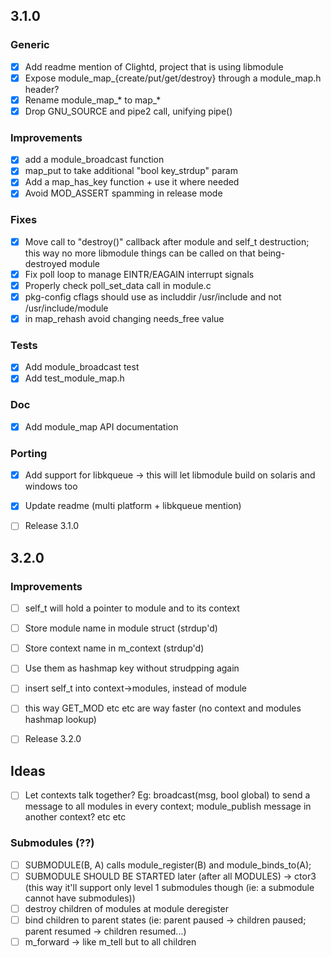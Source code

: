 ## 3.1.0

### Generic
- [x] Add readme mention of Clightd, project that is using libmodule
- [x] Expose module_map_{create/put/get/destroy} through a module_map.h header?
- [x] Rename module_map_* to map_*
- [x] Drop GNU_SOURCE and pipe2 call, unifying pipe()

### Improvements
- [x] add a module_broadcast function
- [x] map_put to take additional "bool key_strdup" param
- [x] Add a map_has_key function + use it where needed
- [x] Avoid MOD_ASSERT spamming in release mode

### Fixes
- [x] Move call to "destroy()" callback after module and self_t destruction; this way no more libmodule things can be called on that being-destroyed module
- [x] Fix poll loop to manage EINTR/EAGAIN interrupt signals
- [x] Properly check poll_set_data call in module.c
- [x] pkg-config cflags should use as includdir /usr/include and not /usr/include/module
- [x] in map_rehash avoid changing needs_free value

### Tests
- [x] Add module_broadcast test
- [x] Add test_module_map.h

### Doc
- [x] Add module_map API documentation

### Porting
- [x] Add support for libkqueue -> this will let libmodule build on solaris and windows too

- [x] Update readme (multi platform + libkqueue mention)

- [ ] Release 3.1.0

## 3.2.0

### Improvements
- [ ] self_t will hold a pointer to module and to its context
- [ ] Store module name in module struct (strdup'd)
- [ ] Store context name in m_context (strdup'd)
- [ ] Use them as hashmap key without strudpping again
- [ ] insert self_t into context->modules, instead of module
- [ ] this way GET_MOD etc etc are way faster (no context and modules hashmap lookup)

- [ ] Release 3.2.0

## Ideas

- [ ] Let contexts talk together? Eg: broadcast(msg, bool global) to send a message to all modules in every context; module_publish message in another context? etc etc

### Submodules (??)

- [ ] SUBMODULE(B, A) calls module_register(B) and module_binds_to(A);
- [ ] SUBMODULE SHOULD BE STARTED later (after all MODULES) -> ctor3 (this way it'll support only level 1 submodules though (ie: a submodule cannot have submodules))
- [ ] destroy children of modules at module deregister
- [ ] bind children to parent states (ie: parent paused -> children paused; parent resumed -> children resumed...)
- [ ] m_forward -> like m_tell but to all children
